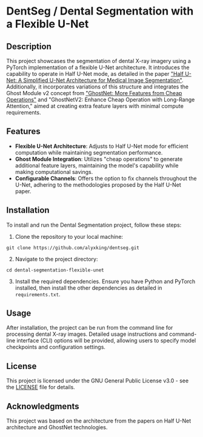 # DentSeg / Dental Segmentation with a Flexible U-Net

## Description

This project showcases the segmentation of dental X-ray imagery using a PyTorch implementation of a flexible U-Net architecture. It introduces the capability to operate in Half U-Net mode, as detailed in the paper ["Half U-Net: A Simplified U-Net Architecture for Medical Image Segmentation"](https://www.frontiersin.org/articles/10.3389/fninf.2022.911679/full). Additionally, it incorporates variations of this structure and integrates the Ghost Module v2 concept from ["GhostNet: More Features from Cheap Operations"](https://paperswithcode.com/method/ghost-module) and "GhostNetV2: Enhance Cheap Operation with Long-Range Attention," aimed at creating extra feature layers with minimal compute requirements.

## Features

- **Flexible U-Net Architecture**: Adjusts to Half U-Net mode for efficient computation while maintaining segmentation performance.
- **Ghost Module Integration**: Utilizes "cheap operations" to generate additional feature layers, maintaining the model's capability while making computational savings.
- **Configurable Channels**: Offers the option to fix channels throughout the U-Net, adhering to the methodologies proposed by the Half U-Net paper.

## Installation

To install and run the Dental Segmentation project, follow these steps:

1. Clone the repository to your local machine:
```
git clone https://github.com/alyxking/dentseg.git
```

2. Navigate to the project directory:
```
cd dental-segmentation-flexible-unet
```

3. Install the required dependencies. Ensure you have Python and PyTorch installed, then install the other dependencies as detailed in `requirements.txt`.

## Usage

After installation, the project can be run from the command line for processing dental X-ray images. Detailed usage instructions and command-line interface (CLI) options will be provided, allowing users to specify model checkpoints and configuration settings.

## License

This project is licensed under the GNU General Public License v3.0 - see the [LICENSE](LICENSE) file for details.

## Acknowledgments

This project was based on the architecture from the papers on Half U-Net architecture and GhostNet technologies. 
